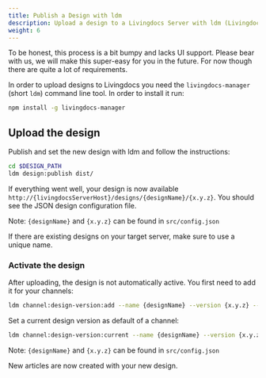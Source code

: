 ```yaml
---
title: Publish a Design with ldm
description: Upload a design to a Livingdocs Server with ldm (Livingdocs Design Manager)
weight: 6
---
```


To be honest, this process is a bit bumpy and lacks UI support. Please bear with us, we will make this super-easy for you in the future. For now though there are quite a lot of requirements.

In order to upload designs to Livingdocs you need the `livingdocs-manager` (short `ldm`) command line tool. In order to install it run:
```sh
npm install -g livingdocs-manager
```

## Upload the design

Publish and set the new design with ldm and follow the instructions:

```sh
cd $DESIGN_PATH
ldm design:publish dist/
```

If everything went well, your design is now available `http://{livingdocsServerHost}/designs/{designName}/{x.y.z}`.
You should see the JSON design configuration file.

Note: `{designName}` and `{x.y.z}` can be found in `src/config.json`

If there are existing designs on your target server, make sure to use a unique name.

### Activate the design

After uploading, the design is not automatically active. You first need to add it for your channels:

```sh
ldm channel:design-version:add --name {designName} --version {x.y.z} --channel 1
```

Set a current design version as default of a channel:

```sh
ldm channel:design-version:current --name {designName} --version {x.y.z} --channel 1
```

Note: `{designName}` and `{x.y.z}` can be found in `src/config.json`

New articles are now created with your new design.
